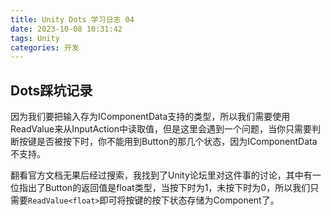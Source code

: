 ```yaml
---
title: Unity Dots 学习日志 04
date: 2023-10-08 10:31:42
tags: Unity
categories: 开发
---
```


## Dots踩坑记录

因为我们要把输入存为IComponentData支持的类型，所以我们需要使用ReadValue<T>来从InputAction中读取值，但是这里会遇到一个问题，当你只需要判断按键是否被按下时，你不能用到Button的那几个状态，因为IComponentData不支持。

翻看官方文档无果后经过搜索，我找到了Unity论坛里对这件事的讨论，其中有一位指出了Button的返回值是float类型，当按下时为1，未按下时为0，所以我们只需要`ReadValue<float>`即可将按键的按下状态存储为Component了。
